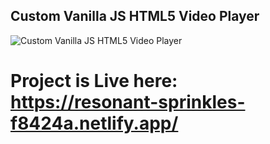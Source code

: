 ## Custom Vanilla JS HTML5 Video Player

![Custom Vanilla JS HTML5 Video Player](https://user-images.githubusercontent.com/94402081/184162188-c6c390a7-7303-422a-8d0b-97e8efb36049.png)
 
 # Project is Live here: https://resonant-sprinkles-f8424a.netlify.app/
